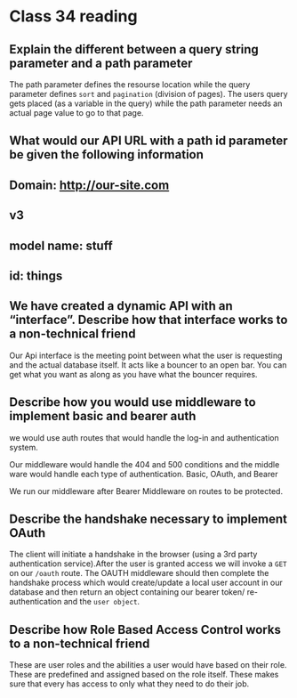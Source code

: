 # Class 34 reading

## Explain the different between a query string parameter and a path parameter

The path parameter defines the resourse location while the query parameter defines `sort` and `pagination` (division of pages). The users query  gets placed (as a variable in the query) while the path parameter needs an actual page value to go to that page.

## What would our API URL with a path id parameter be given the following information

## Domain: <http://our-site.com>

## v3

## model name: stuff

## id: things

## We have created a dynamic API with an “interface”. Describe how that interface works to a non-technical friend

Our Api interface is the meeting point between what the user is requesting and the actual database itself. It acts like a bouncer to an open bar. You can get what you want as along as you have what the bouncer requires.

## Describe how you would use middleware to implement basic and bearer auth

we would use  auth routes that would handle the log-in and authentication system.

Our middleware would handle the 404 and 500 conditions
and the middle ware would handle each type of authentication. Basic, OAuth, and Bearer

We run our middleware after Bearer Middleware on routes to be protected.

## Describe the handshake necessary to implement OAuth

The client will initiate a handshake in the browser (using a 3rd party authentication service).After the user is granted access we will invoke a `GET`  on our `/oauth` route. The OAUTH middleware should then complete the handshake process which would create/update a local user account in our database and then return an object containing our bearer token/ re-authentication and the `user object`.

## Describe how Role Based Access Control works to a non-technical friend

These are user roles and the abilities a user would have based on their role. These are predefined and assigned based on the role itself. These makes sure that every has access to only what they need to do their job.
